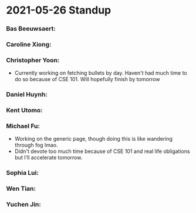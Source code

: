 # 2021-05-26 Standup

### **Bas Beeuwsaert:**

### **Caroline Xiong:**

### **Christopher Yoon:**
- Currently working on fetching bullets by day. Haven't had much time to do so because of CSE 101. Will hopefully finish by tomorrow

### **Daniel Huynh:**

### **Kent Utomo:** 

### **Michael Fu:**
- Working on the generic page, though doing this is like wandering through fog lmao.
- Didn't devote too much time because of CSE 101 and real life obligations but I'll accelerate tomorrow.

### **Sophia Lui:** 

### **Wen Tian:**

### **Yuchen Jin:**